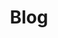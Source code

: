 ---
title: "Blog"
# date: {{ .Date }}
image: "img/default.jpg"
draft: true
weight: 100
author: ""
---